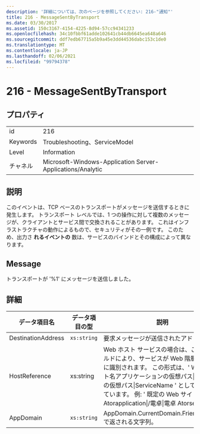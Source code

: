 ```yaml
---
description: '詳細については、次のページを参照してください: 216-"通知"'
title: 216 - MessageSentByTransport
ms.date: 03/30/2017
ms.assetid: 150c3167-4154-4225-8d94-57cc94341233
ms.openlocfilehash: 34c10fbbf61adde102641cb44db6645ea648a646
ms.sourcegitcommit: ddf7edb67715a5b9a45e3dd44536dabc153c1de0
ms.translationtype: MT
ms.contentlocale: ja-JP
ms.lasthandoff: 02/06/2021
ms.locfileid: "99794378"
---
```

# <a name="216---messagesentbytransport"></a>216 - MessageSentByTransport

## <a name="properties"></a>プロパティ  
  
|||  
|-|-|  
|id|216|  
|Keywords|Troubleshooting、ServiceModel|  
|Level|Information|  
|チャネル|Microsoft-Windows-Application Server-Applications/Analytic|  
  
## <a name="description"></a>説明  

 このイベントは、TCP ベースのトランスポートがメッセージを送信するときに発生します。 トランスポート レベルでは、1 つの操作に対して複数のメッセージが、クライアントとサービス間で交換されることがあります。 これはインフラストラクチャの動作によるもので、セキュリティがその一例です。 このため、出力さ **れるイベントの** 数は、サービスのバインドとその構成によって異なります。  
  
## <a name="message"></a>Message  

 トランスポートが '%1' にメッセージを送信しました。  
  
## <a name="details"></a>詳細  
  
|データ項目名|データ項目の型|説明|  
|--------------------|--------------------|-----------------|  
|DestinationAddress|`xs:string`|要求メッセージが送信されたアドレス。|  
|HostReference|xs:string|Web ホスト サービスの場合は、このフィールドにより、サービスが Web 階層内で一意に識別されます。 この形式は、' Web サイト名アプリケーションの仮想パス&#124;サービスの仮想パス&#124;ServiceName ' として定義されています。 例: ' 既定の Web サイト/計算 Atorapplication&#124;/電卓&#124;電卓 Atorservice '。|  
|AppDomain|`xs:string`|AppDomain.CurrentDomain.FriendlyName で返される文字列。|
